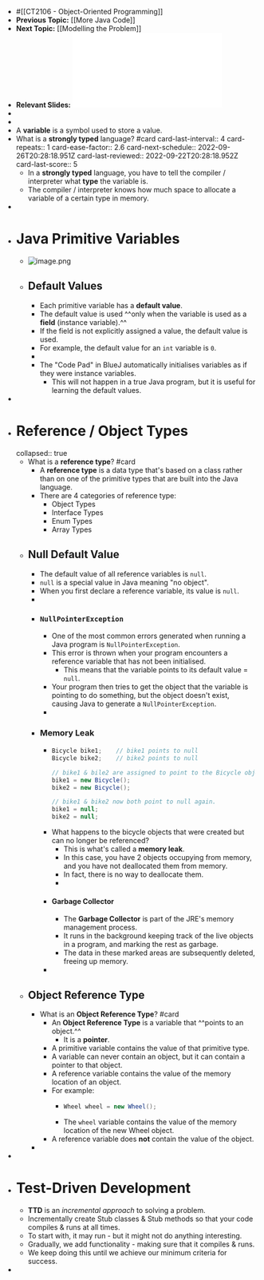 - #[[CT2106 - Object-Oriented Programming]]
- **Previous Topic:** [[More Java Code]]
- **Next Topic:** [[Modelling the Problem]]
- **Relevant Slides:** ![Lecture 5__2022.pdf](../assets/Lecture_5_2022_1663833716061_0.pdf)
-
-
- A **variable** is a symbol used to store a value.
- What is a **strongly typed** language? #card
  card-last-interval:: 4
  card-repeats:: 1
  card-ease-factor:: 2.6
  card-next-schedule:: 2022-09-26T20:28:18.951Z
  card-last-reviewed:: 2022-09-22T20:28:18.952Z
  card-last-score:: 5
	- In a **strongly typed** language, you have to tell the compiler / interpreter what **type** the variable is.
	- The compiler / interpreter knows how much space to allocate a variable of a certain type in memory.
-
- # Java Primitive Variables
	- ![image.png](../assets/image_1663834185000_0.png)
	- ## Default Values
		- Each primitive variable has a **default value**.
		- The default value is used ^^only when the variable is used as a **field** (instance variable).^^
		- If the field is not explicitly assigned a value, the default value is used.
		- For example, the default value for an `int` variable is `0`.
		-
		- The "Code Pad" in BlueJ automatically initialises variables as if they were instance variables.
			- This will not happen in a true Java program, but it is useful for learning the default values.
-
- # Reference / Object Types
  collapsed:: true
	- What is a **reference type**? #card
		- A **reference type** is a data type that's based on a class rather than on one of the primitive types that are built into the Java language.
		- There are 4 categories of reference type:
			- Object Types
			- Interface Types
			- Enum Types
			- Array Types
	- ## Null Default Value
		- The default value of all reference variables is `null`.
		- `null` is a special value in Java meaning "no object".
		- When you first declare a reference variable, its value is `null`.
		-
		- ### `NullPointerException`
			- One of the most common errors generated when running a Java program is `NullPointerException`.
			- This error is thrown when your program encounters a reference variable that has not been initialised.
				- This means that the variable points to its default value = `null`.
			- Your program then tries to get the object that the variable is pointing to do something, but the object doesn't exist, causing Java to generate a `NullPointerException`.
			-
		- ### Memory Leak
			- ```java
			  Bicycle bike1;	// bike1 points to null
			  Bicycle bike2;	// bike2 points to null
			  
			  // bike1 & bile2 are assigned to point to the Bicycle objects just initialised
			  bike1 = new Bicycle();
			  bike2 = new Bicycle();
			  
			  // bike1 & bike2 now both point to null again.
			  bike1 = null;
			  bike2 = null;
			  ```
			- What happens to the bicycle objects that were created but can no longer be referenced?
				- This is what's called a **memory leak**.
				- In this case, you have 2 objects occupying from memory, and you have not deallocated them from memory.
				- In fact, there is no way to deallocate them.
				-
			- #### Garbage Collector
				- The **Garbage Collector** is part of the JRE's memory management process.
				- It runs in the background keeping track of the live objects in a program, and marking the rest as garbage.
				- The data in these marked areas are subsequently deleted, freeing up memory.
			-
	- ## Object Reference Type
		- What is an **Object Reference Type**? #card
			- An **Object Reference Type** is a variable that ^^points to an object.^^
				- It is a **pointer**.
			- A primitive variable contains the value of that primitive type.
			- A variable can never contain an object, but it can contain a pointer to that object.
			- A reference variable contains the value of the memory location of an object.
			- For example:
				- ```java
				  Wheel wheel = new Wheel();
				  ```
				- The `wheel` variable contains the value of the memory location of the new Wheel object.
			- A reference variable does **not** contain the value of the object.
		-
-
- # Test-Driven Development
	- **TTD** is an *incremental approach* to solving a problem.
	- Incrementally create Stub classes & Stub methods so that your code compiles & runs at all times.
	- To start with, it may run - but it might not do anything interesting.
	- Gradually, we add functionality - making sure that it compiles & runs.
	- We keep doing this until we achieve our minimum criteria for success.
-